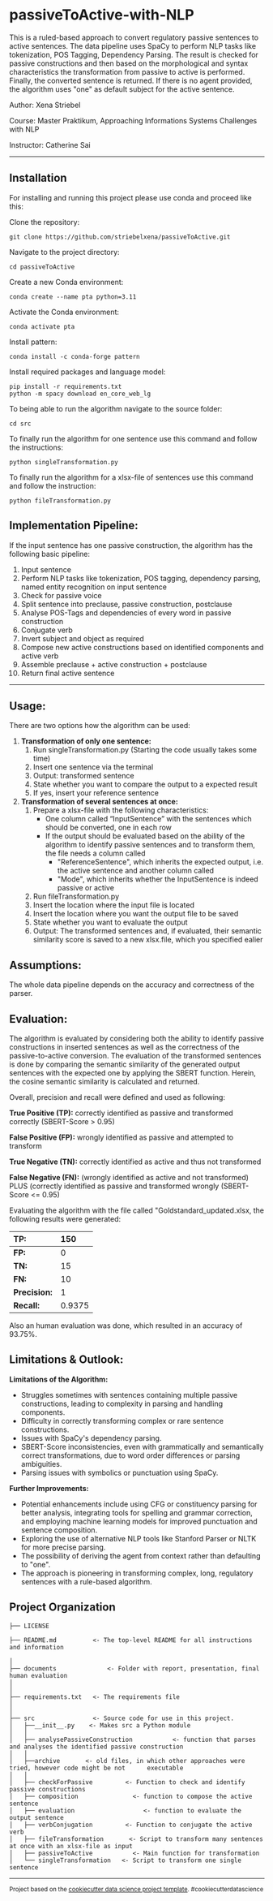 # passiveToActive-with-NLP

This is a ruled-based approach to convert regulatory passive sentences to active sentences. The data pipeline uses SpaCy to perform NLP tasks like tokenization, POS Tagging, Dependency Parsing. The result is checked for passive constructions and then based on the morphological and syntax characteristics the transformation from passive to active is performed. Finally, the converted sentence is returned. If there is no agent provided, the algorithm uses "one" as default subject for the active sentence.

Author: Xena Striebel

Course: Master Praktikum, Approaching Informations Systems Challenges with NLP

Instructor: Catherine Sai

---

## **Installation**

For installing and running this project please use conda and proceed like this:

Clone the repository:

```
git clone https://github.com/striebelxena/passiveToActive.git
```

Navigate to the project directory:

```
cd passiveToActive
```

Create a new Conda environment:

```
conda create --name pta python=3.11
```

Activate the Conda environment:

```
conda activate pta
```

Install pattern:

```
conda install -c conda-forge pattern
```

Install required packages and language model:

```
pip install -r requirements.txt
python -m spacy download en_core_web_lg 
```



To being able to run the algorithm navigate to the source folder:

```
cd src
```

To finally run the algorithm for one sentence use this command and follow the instructions:

```
python singleTransformation.py
```

To finally run the algorithm for a xlsx-file of sentences use this command and follow the instruction:

```
python fileTransformation.py
```

Implementation Pipeline:
------------------------

If the input sentence has one passive construction, the algorithm has the following basic pipeline:

1. Input sentence
2. Perform NLP tasks like tokenization, POS tagging, dependency parsing, named entity recognition on input sentence
3. Check for passive voice
4. Split sentence into preclause, passive construction, postclause
5. Analyse POS-Tags and dependencies of every word in passive construction
6. Conjugate verb
7. Invert subject and object as required
8. Compose new active constructions based on identified components and active verb
9. Assemble preclause + active construction + postclause
10. Return final active sentence

---

Usage:
------

There are two options how the algorithm can be used:

1. **Transformation of only one sentence:**
   1. Run singleTransformation.py (Starting the code usually takes some time)
   2. Insert one sentence via the terminal
   3. Output: transformed sentence
   4. State whether you want to compare the output to a expected result
   5. If yes, insert your reference sentence
2. **Transformation of several sentences at once:**
   1. Prepare a xlsx-file with the following characteristics:
      * One column called “InputSentence” with the sentences which should be converted, one in each row
      * If the output should be evaluated based on the ability of the algorithm to identify passive sentences and to transform them, the file needs a column called
        * "ReferenceSentence", which
          inherits the expected output, i.e. the active sentence and another column called
        * "Mode", which inherits whether the InputSentence is indeed passive or active
   2. Run fileTransformation.py
   3. Insert the location where the input file is located
   4. Insert the location where you want the output file to be saved
   5. State whether you want to evaluate the output
   6. Output: The transformed sentences and, if evaluated, their semantic similarity score is saved to a new xlsx.file, which you specified ealier

## Assumptions:

The whole data pipeline depends on the accuracy and correctness of the parser.

## Evaluation:

The algorithm is evaluated by considering both the ability to identify
passive constructions in inserted sentences as well as the correctness of the
passive-to-active conversion. The evaluation of the transformed sentences is done by comparing the semantic similarity of the generated output sentences with the expected one by applying the SBERT function. Herein, the cosine semantic similarity is calculated and returned.

Overall, precision and recall were defined and used as following:

**True Positive (TP):** correctly identified as passive and
transformed correctly (SBERT-Score > 0.95)

**False Positive (FP):** wrongly identified as passive and
attempted to transform

**True Negative (TN):** correctly identified as active and thus not
transformed

**False Negative (FN):** (wrongly identified as active and
not transformed) PLUS (correctly identified as passive and transformed wrongly
(SBERT-Score <= 0.95)

Evaluating the algorithm with the file called "Goldstandard_updated.xlsx, the following results were generated:

| **TP:**        | 150    |
| :------------------- | :----- |
| **FP:**        | 0      |
| **TN:**        | 15     |
| **FN:**        | 10     |
| **Precision:** | 1      |
| **Recall:**    | 0.9375 |

Also an human evaluation was done, which resulted in an accuracy of 93.75%.

## Limitations & Outlook:

**Limitations of the Algorithm:**

* Struggles sometimes with sentences containing multiple passive constructions, leading to complexity in parsing and handling components.
* Difficulty in correctly transforming complex or rare sentence constructions.
* Issues with SpaCy's dependency parsing.
* SBERT-Score inconsistencies, even with grammatically and semantically correct transformations, due to word order differences or parsing ambiguities.
* Parsing issues with symbolics or punctuation using SpaCy.

**Further Improvements:**

* Potential enhancements include using CFG or constituency parsing for better analysis, integrating tools for spelling and grammar correction, and employing machine learning models for improved punctuation and sentence composition.
* Exploring the use of alternative NLP tools like Stanford Parser or NLTK for more precise parsing.
* The possibility of deriving the agent from context rather than defaulting to "one".
* The approach is pioneering in transforming complex, long, regulatory sentences with a rule-based algorithm.

Project Organization
--------------------

    ├── LICENSE

    ├── README.md          <- The top-level README for all instructions and information

    │
    ├── documents              <- Folder with report, presentation, final human evaluation
    │
    │
    ├── requirements.txt   <- The requirements file
    │
    │
    ├── src                <- Source code for use in this project.
    │   ├──__init__.py    <- Makes src a Python module
    │   │
    │   ├── analysePassiveConstruction           <- function that parses and analyses the identified passive construction
    │   │
    │   ├──archive       <- old files, in which other approaches were tried, however code might be not 		executable
    │   │  
    │   ├── checkForPassive         <- Function to check and identify passive constructions
    │   ├── composition               <- function to compose the active sentence
    │   ├── evaluation                   <- function to evaluate the output sentence
    │   ├── verbConjugation         <- Function to conjugate the active verb
    │   ├── fileTransformation       <- Script to transform many sentences at once with an xlsx-file as input
    │   ├── passiveToActive           <- Main function for transformation
    │   └── singleTransformation   <- Script to transform one single sentence

---

<p><small>Project based on the <a target="_blank" href="https://drivendata.github.io/cookiecutter-data-science/">cookiecutter data science project template</a>. #cookiecutterdatascience</small></p>
